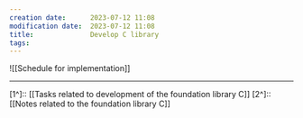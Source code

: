 ```yaml
---
creation date:		2023-07-12 11:08
modification date:	2023-07-12 11:08
title: 				Develop C library
tags:
---
```

![[Schedule for implementation]]

---
[1^]:: [[Tasks related to development of the foundation library C]]
[2^]:: [[Notes related to the foundation library C]]